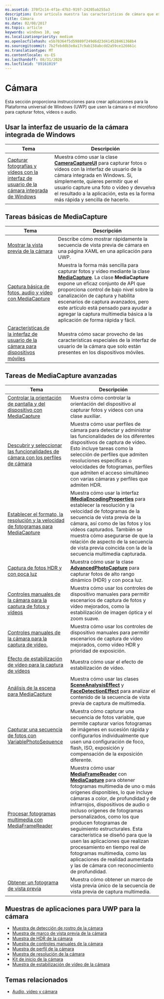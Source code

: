 ```yaml
---
ms.assetid: 370f2c14-4f1e-47b3-9197-24205ab255a3
description: Este artículo muestra las características de cámara que están disponibles para aplicaciones para UWP, así como los vínculos a los artículos de procedimientos que muestran cómo usarlos.
title: Cámara
ms.date: 02/08/2017
ms.topic: article
keywords: windows 10, uwp
ms.localizationpriority: medium
ms.openlocfilehash: e5b78364f5d59889f249d6d23d414528461368b4
ms.sourcegitcommit: 7b2febddb3e8a17c9ab158abcdd2a59ce126661c
ms.translationtype: MT
ms.contentlocale: es-ES
ms.lasthandoff: 08/31/2020
ms.locfileid: "89161019"
---
```

# <a name="camera"></a>Cámara

Esta sección proporciona instrucciones para crear aplicaciones para la Plataforma universal de Windows (UWP) que usen la cámara o el micrófono para capturar fotos, vídeos o audio.

## <a name="use-the-windows-built-in-camera-ui"></a>Usar la interfaz de usuario de la cámara integrada de Windows

| Tema | Descripción |
|---------------------------------------------------------------------------------------------------|------------------------------------------------------------------------------------------------------------------------------------------------------------------------------------------------------------------------------------------------------------------------------------------------|
| [Capturar fotografías y vídeos con la interfaz de usuario de la cámara integrada de Windows](capture-photos-and-video-with-cameracaptureui.md) | Muestra cómo usar la clase [**CameraCaptureUI**](/uwp/api/Windows.Media.Capture.CameraCaptureUI) para capturar fotos o vídeos con la interfaz de usuario de la cámara integrada en Windows. Si, simplemente, quieres permitir que el usuario capture una foto o vídeo y devuelva el resultado a la aplicación, esta es la forma más rápida y sencilla de hacerlo.  |

## <a name="basic-mediacapture-tasks"></a>Tareas básicas de MediaCapture

| Tema | Descripción |
|---------------------------------------------------------------------------------------------------|------------------------------------------------------------------------------------------------------------------------------------------------------------------------------------------------------------------------------------------------------------------------------------------------|
| [Mostrar la vista previa de la cámara](simple-camera-preview-access.md) | Describe cómo mostrar rápidamente la secuencia de vista previa de cámara en una página XAML en una aplicación para UWP. |
| [Captura básica de fotos, audio y vídeo con MediaCapture](basic-photo-video-and-audio-capture-with-MediaCapture.md) | Muestra la forma más sencilla para capturar fotos y vídeo mediante la clase [**MediaCapture**](/uwp/api/Windows.Media.Capture.MediaCapture). La clase **MediaCapture** expone un eficaz conjunto de API que proporciona control de bajo nivel sobre la canalización de captura y habilita escenarios de captura avanzados, pero este artículo está pensado para ayudar a agregar la captura multimedia básica a la aplicación de forma rápida y fácil. |
| [Características de la interfaz de usuario de la cámara para dispositivos móviles](camera-ui-features-for-mobile-devices.md) | Muestra cómo sacar provecho de las características especiales de la interfaz de usuario de la cámara que solo están presentes en los dispositivos móviles.  |
                                                                                                               
## <a name="advanced-mediacapture-tasks"></a>Tareas de MediaCapture avanzadas   
                                                                                                               
| Tema                                                                                             | Descripción                                                                                                                                                                                                                                                                                    |
|---------------------------------------------------------------------------------------------------|------------------------------------------------------------------------------------------------------------------------------------------------------------------------------------------------------------------------------------------------------------------------------------------------|
| [Controlar la orientación de pantalla y del dispositivo con MediaCapture](handle-device-orientation-with-mediacapture.md) | Muestra cómo controlar la orientación del dispositivo al capturar fotos y vídeos con una clase auxiliar. | 
| [Descubrir y seleccionar las funcionalidades de cámara con los perfiles de cámara](camera-profiles.md) | Muestra cómo usar perfiles de cámara para detectar y administrar las funcionalidades de los diferentes dispositivos de captura de vídeo. Esto incluye tareas como la selección de perfiles que admiten resoluciones específicas o velocidades de fotogramas, perfiles que admiten el acceso simultáneo con varias cámaras y perfiles que admiten HDR. |
| [Establecer el formato, la resolución y la velocidad de fotogramas para MediaCapture](set-media-encoding-properties.md) | Muestra cómo usar la interfaz [**IMediaEncodingProperties**](/uwp/api/Windows.Media.MediaProperties.IMediaEncodingProperties) para establecer la resolución y la velocidad de fotogramas de la secuencia de vista previa de la cámara, así como de las fotos y los vídeos capturados. También se muestra cómo asegurarse de que la relación de aspecto de la secuencia de vista previa coincida con la de la secuencia multimedia capturada. |
| [Captura de fotos HDR y con poca luz](high-dynamic-range-hdr-photo-capture.md) | Muestra cómo usar la clase [**AdvancedPhotoCapture**](/uwp/api/Windows.Media.Capture.AdvancedPhotoCapture) para capturar fotos de alto rango dinámico (HDR) y con poca luz. |
| [Controles manuales de la cámara para la captura de fotos y vídeos](capture-device-controls-for-photo-and-video-capture.md) | Muestra cómo usar los controles de dispositivo manuales para permitir escenarios de captura de fotos y vídeo mejorados, como la estabilización de imagen óptica y el zoom suave. |
| [Controles manuales de la cámara para la captura de vídeo.](capture-device-controls-for-video-capture.md) | Muestra cómo usar los controles de dispositivo manuales para permitir escenarios de captura de vídeo mejorados, como vídeo HDR y prioridad de exposición.  |
| [Efecto de estabilización de vídeo para la captura de vídeos](effects-for-video-capture.md) | Muestra cómo usar el efecto de estabilización de vídeo.  |
| [Análisis de la escena para MediaCapture](scene-analysis-for-media-capture.md) | Muestra cómo usar las clases [**SceneAnalysisEffect**](/uwp/api/Windows.Media.Core.SceneAnalysisEffect) y [**FaceDetectionEffect**](/uwp/api/Windows.Media.Core.FaceDetectionEffect) para analizar el contenido de la secuencia de vista previa de captura de multimedia.  |
| [Capturar una secuencia de fotos con VariablePhotoSequence](variable-photo-sequence.md) | Muestra cómo capturar una secuencia de fotos variable, que permite capturar varios fotogramas de imágenes en sucesión rápida y configurarlos individualmente que usen una configuración de foco, flash, ISO, exposición y compensación de la exposición diferente.  |
| [Procesar fotogramas multimedia con MediaFrameReader](process-media-frames-with-mediaframereader.md) | Muestra cómo usar [**MediaFrameReader**](/uwp/api/Windows.Media.Capture.Frames.MediaFrameReader) con [**MediaCapture**](/uwp/api/Windows.Media.Capture.MediaCapture) para obtener fotogramas multimedia de uno o más orígenes disponibles, lo que incluye cámaras a color, de profundidad y de infrarrojos, dispositivos de audio o incluso orígenes de fotogramas personalizados, como los que producen fotogramas de seguimiento estructurales. Esta característica se diseñó para que la usen las aplicaciones que realizan procesamiento en tiempo real de fotogramas multimedia, como las aplicaciones de realidad aumentada y las de cámara con reconocimiento de profundidad.  |
| [Obtener un fotograma de vista previa](get-a-preview-frame.md) | Muestra cómo obtener un marco de vista previa único de la secuencia de vista previa de captura multimedia.  |                                                                                                   


## <a name="uwp-app-samples-for-camera"></a>Muestras de aplicaciones para UWP para la cámara

* [Muestra de detección de rostro de la cámara](https://github.com/Microsoft/Windows-universal-samples/tree/master/Samples/CameraFaceDetection)
* [Muestra de marco de vista previa de la cámara](https://github.com/Microsoft/Windows-universal-samples/tree/master/Samples/CameraGetPreviewFrame)
* [Muestra de HDR de la cámara](https://github.com/Microsoft/Windows-universal-samples/tree/master/Samples/CameraAdvancedCapture)
* [Muestra de controles manuales de la cámara](https://github.com/Microsoft/Windows-universal-samples/tree/master/Samples/CameraManualControls)
* [Muestra de perfil de la cámara](https://github.com/Microsoft/Windows-universal-samples/tree/master/Samples/CameraProfile)
* [Muestra de resolución de la cámara](https://github.com/Microsoft/Windows-universal-samples/tree/master/Samples/CameraResolution)
* [Kit de inicio de la cámara](https://github.com/Microsoft/Windows-universal-samples/tree/master/Samples/CameraStarterKit)
* [Muestra de estabilización de vídeo de la cámara](https://github.com/Microsoft/Windows-universal-samples/tree/master/Samples/CameraVideoStabilization)

## <a name="related-topics"></a>Temas relacionados

* [Audio, vídeo y cámara](index.md)
 

 